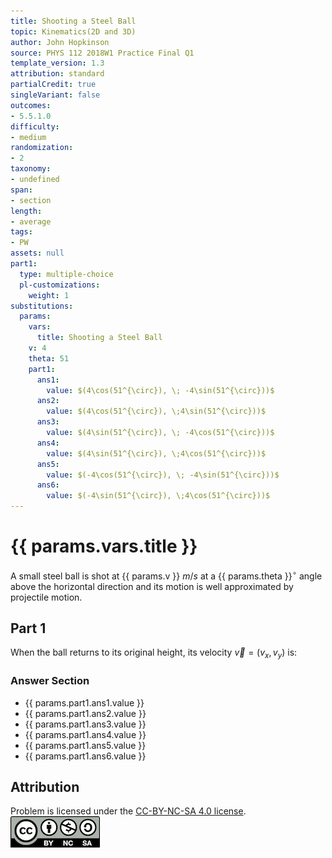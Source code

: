```yaml
---
title: Shooting a Steel Ball
topic: Kinematics(2D and 3D)
author: John Hopkinson
source: PHYS 112 2018W1 Practice Final Q1
template_version: 1.3
attribution: standard
partialCredit: true
singleVariant: false
outcomes:
- 5.5.1.0
difficulty:
- medium
randomization:
- 2
taxonomy:
- undefined
span:
- section
length:
- average
tags:
- PW
assets: null
part1:
  type: multiple-choice
  pl-customizations:
    weight: 1
substitutions:
  params:
    vars:
      title: Shooting a Steel Ball
    v: 4
    theta: 51
    part1:
      ans1:
        value: $(4\cos(51^{\circ}), \; -4\sin(51^{\circ}))$
      ans2:
        value: $(4\cos(51^{\circ}), \;4\sin(51^{\circ}))$
      ans3:
        value: $(4\sin(51^{\circ}), \; -4\cos(51^{\circ}))$
      ans4:
        value: $(4\sin(51^{\circ}), \;4\cos(51^{\circ}))$
      ans5:
        value: $(-4\cos(51^{\circ}), \; -4\sin(51^{\circ}))$
      ans6:
        value: $(-4\sin(51^{\circ}), \;4\cos(51^{\circ}))$
---
```

# {{ params.vars.title }}
A small steel ball is shot at {{ params.v }} $m/s$ at a {{ params.theta }}$^{\circ}$ angle above the horizontal direction and its motion is well approximated by projectile motion.

## Part 1

When the ball returns to its original height, its velocity $\overrightarrow{v} = (v_x, v_y)$ is:

### Answer Section

- {{ params.part1.ans1.value }}
- {{ params.part1.ans2.value }}
- {{ params.part1.ans3.value }}
- {{ params.part1.ans4.value }}
- {{ params.part1.ans5.value }}
- {{ params.part1.ans6.value }}

## Attribution

Problem is licensed under the [CC-BY-NC-SA 4.0 license](https://creativecommons.org/licenses/by-nc-sa/4.0/).<br> ![The Creative Commons 4.0 license requiring attribution-BY, non-commercial-NC, and share-alike-SA license.](https://raw.githubusercontent.com/firasm/bits/master/by-nc-sa.png)